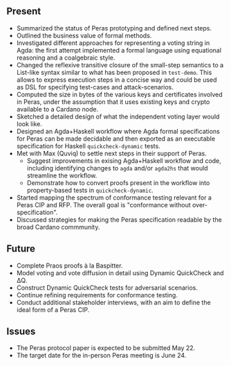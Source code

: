 ## Present

- Summarized the status of Peras prototyping and defined next steps.
- Outlined the business value of formal methods.
- Investigated different approaches for representing a voting string in Agda: the first attempt implemented a formal language using equational reasoning and a coalgebraic style.
- Changed the reflexive transitive closure of the small-step semantics to a List-like syntax similar to what has been proposed in `test-demo`. This allows to express execution steps in a concise way and could be used as DSL for specifying test-cases and attack-scenarios.
- Computed the size in bytes of the various keys and certificates involved in Peras, under the assumption that it uses existing keys and crypto available to a Cardano node.
- Sketched a detailed design of what the independent voting layer would look like.
- Designed an Agda+Haskell workflow where Agda formal specifications for Peras can be made decidable and then exported as an executable specification for Haskell `quickcheck-dynamic` tests.
- Met with Max (Quviq) to settle next steps in their support of Peras.
    - Suggest improvements in exising Agda+Haskell workflow and code, including identifying changes to `agda` and/or `agda2hs` that would streamline the workflow.
    - Demonstrate how to convert proofs present in the workflow into property-based tests in `quickcheck-dynamic`.
- Started mapping the spectrum of conformance testing relevant for a Peras CIP and RFP. The overall goal is "conformance without over-specification".
- Discussed strategies for making the Peras specification readable by the broad Cardano commmunity.

## Future

- Complete Praos proofs à la Baspitter.
- Model voting and vote diffusion in detail using Dynamic QuickCheck and ΔQ.
- Construct Dynamic QuickCheck tests for adversarial scenarios.
- Continue refining requirements for conformance testing.
- Conduct additional stakeholder interviews, with an aim to define the ideal form of a Peras CIP.

## Issues

- The Peras protocol paper is expected to be submitted May 22.
- The target date for the in-person Peras meeting is June 24.
